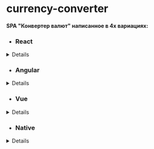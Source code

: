 # currency-converter

#### SPA "Конвертер валют" написанное в 4х вариациях:

- ### React

<details>
 
 Исходный код в [ветке react:](https://github.com/loki87by/currency-converter/tree/react/) 
 
 Деплой [тут:](https://loki87by.github.io/currency-converter/) 
</details>

- ### Angular

<details>
 
 Исходный код в [ветке angular:](https://github.com/loki87by/currency-converter/tree/angular/) 

 Деплой [тут:](currency-converter-ang.netlify.app/) 
</details>

- ### Vue

<details>
 
 Исходный код в [ветке vue:](https://github.com/loki87by/currency-converter/tree/vue/) 
 
 Деплой [тут:](currency-converter-vue.netlify.app/) 
</details>

- ### Native
<details>
 
 Исходный код в [ветке vanilla:](https://github.com/loki87by/currency-converter/tree/vanilla/) 

 Деплой [тут:](currency-converter-vanilla.netlify.app/) 
</details>
